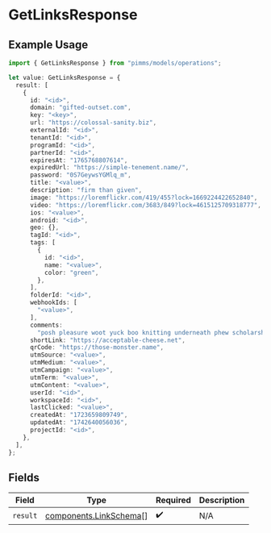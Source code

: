 # GetLinksResponse

## Example Usage

```typescript
import { GetLinksResponse } from "pimms/models/operations";

let value: GetLinksResponse = {
  result: [
    {
      id: "<id>",
      domain: "gifted-outset.com",
      key: "<key>",
      url: "https://colossal-sanity.biz",
      externalId: "<id>",
      tenantId: "<id>",
      programId: "<id>",
      partnerId: "<id>",
      expiresAt: "1765768807614",
      expiredUrl: "https://simple-tenement.name/",
      password: "0S7GeywsYGMlq_m",
      title: "<value>",
      description: "firm than given",
      image: "https://loremflickr.com/419/455?lock=1669224422652840",
      video: "https://loremflickr.com/3683/849?lock=4615125709318777",
      ios: "<value>",
      android: "<id>",
      geo: {},
      tagId: "<id>",
      tags: [
        {
          id: "<id>",
          name: "<value>",
          color: "green",
        },
      ],
      folderId: "<id>",
      webhookIds: [
        "<value>",
      ],
      comments:
        "posh pleasure woot yuck boo knitting underneath phew scholarship what shabby bloom blah along eek",
      shortLink: "https://acceptable-cheese.net",
      qrCode: "https://those-monster.name",
      utmSource: "<value>",
      utmMedium: "<value>",
      utmCampaign: "<value>",
      utmTerm: "<value>",
      utmContent: "<value>",
      userId: "<id>",
      workspaceId: "<id>",
      lastClicked: "<value>",
      createdAt: "1723659809749",
      updatedAt: "1742640056036",
      projectId: "<id>",
    },
  ],
};
```

## Fields

| Field                                                            | Type                                                             | Required                                                         | Description                                                      |
| ---------------------------------------------------------------- | ---------------------------------------------------------------- | ---------------------------------------------------------------- | ---------------------------------------------------------------- |
| `result`                                                         | [components.LinkSchema](../../models/components/linkschema.md)[] | :heavy_check_mark:                                               | N/A                                                              |